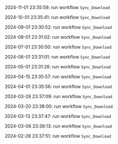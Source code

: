 2024-11-01 23:35:59: run workflow `Sync_Download` 

2024-10-01 23:35:41: run workflow `Sync_Download` 

2024-09-01 23:30:52: run workflow `Sync_Download` 

2024-08-01 23:31:02: run workflow `Sync_Download` 

2024-07-01 23:30:50: run workflow `Sync_Download` 

2024-06-01 23:31:01: run workflow `Sync_Download` 

2024-05-01 23:31:26: run workflow `Sync_Download` 

2024-04-15 23:35:57: run workflow `Sync_Download` 

2024-04-01 23:35:56: run workflow `Sync_Download` 

2024-03-28 23:37:09: run workflow `Sync_Download` 

2024-03-20 23:38:00: run workflow `Sync_Download` 

2024-03-13 23:37:47: run workflow `Sync_Download` 

2024-03-06 23:38:13: run workflow `Sync_Download` 

2024-02-28 23:37:51: run workflow `Sync_Download` 


